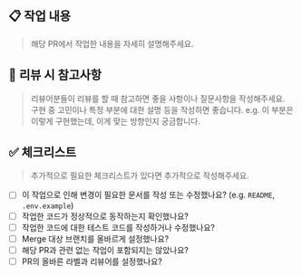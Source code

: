 ## 📋 작업 내용
> 해당 PR에서 작업한 내용을 자세히 설명해주세요.

## 🤝 리뷰 시 참고사항
> 리뷰어분들이 리뷰를 할 때 참고하면 좋을 사항이나 질문사항을 작성해주세요.
> 구현 중 고민이나 특정 부분에 대한 설명 등을 작성하면 좋습니다.
> e.g. 이 부분은 이렇게 구현했는데, 이게 맞는 방향인지 궁금합니다.

## ✅ 체크리스트
> 추가적으로 필요한 체크리스트가 있다면 추가적으로 작성해주세요.
- [ ] 이 작업으로 인해 변경이 필요한 문서를 작성 또는 수정했나요? (e.g. `README`, `.env.example`)
- [ ] 작업한 코드가 정상적으로 동작하는지 확인했나요?
- [ ] 작업한 코드에 대한 테스트 코드를 작성하거나 수정했나요?
- [ ] Merge 대상 브랜치를 올바르게 설정했나요?
- [ ] 해당 PR과 관련 없는 작업이 포함되지는 않았나요?
- [ ] PR의 올바른 라벨과 리뷰어를 설정했나요?